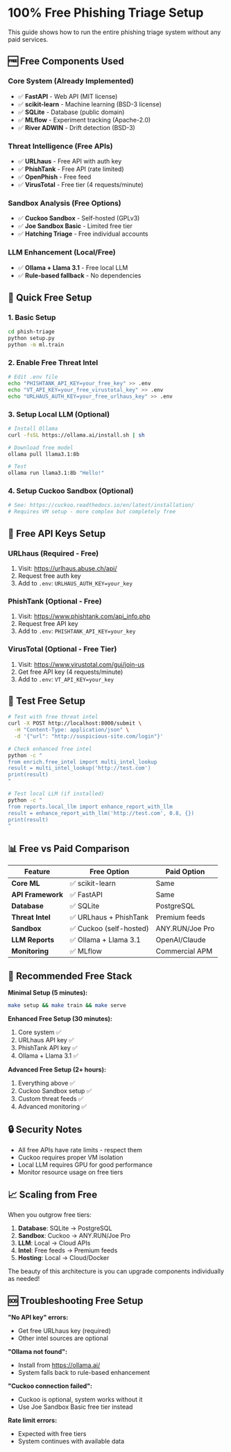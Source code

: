 # 100% Free Phishing Triage Setup

This guide shows how to run the entire phishing triage system without any paid services.

## 🆓 Free Components Used

### Core System (Already Implemented)
- ✅ **FastAPI** - Web API (MIT license)
- ✅ **scikit-learn** - Machine learning (BSD-3 license)  
- ✅ **SQLite** - Database (public domain)
- ✅ **MLflow** - Experiment tracking (Apache-2.0)
- ✅ **River ADWIN** - Drift detection (BSD-3)

### Threat Intelligence (Free APIs)
- ✅ **URLhaus** - Free API with auth key
- ✅ **PhishTank** - Free API (rate limited)
- ✅ **OpenPhish** - Free feed
- ✅ **VirusTotal** - Free tier (4 requests/minute)

### Sandbox Analysis (Free Options)
- ✅ **Cuckoo Sandbox** - Self-hosted (GPLv3)
- ✅ **Joe Sandbox Basic** - Limited free tier
- ✅ **Hatching Triage** - Free individual accounts

### LLM Enhancement (Local/Free)
- ✅ **Ollama + Llama 3.1** - Free local LLM
- ✅ **Rule-based fallback** - No dependencies

## 🚀 Quick Free Setup

### 1. Basic Setup
```bash
cd phish-triage
python setup.py
python -m ml.train
```

### 2. Enable Free Threat Intel
```bash
# Edit .env file
echo "PHISHTANK_API_KEY=your_free_key" >> .env
echo "VT_API_KEY=your_free_virustotal_key" >> .env
echo "URLHAUS_AUTH_KEY=your_free_urlhaus_key" >> .env
```

### 3. Setup Local LLM (Optional)
```bash
# Install Ollama
curl -fsSL https://ollama.ai/install.sh | sh

# Download free model
ollama pull llama3.1:8b

# Test
ollama run llama3.1:8b "Hello!"
```

### 4. Setup Cuckoo Sandbox (Optional)
```bash
# See: https://cuckoo.readthedocs.io/en/latest/installation/
# Requires VM setup - more complex but completely free
```

## 🔧 Free API Keys Setup

### URLhaus (Required - Free)
1. Visit: https://urlhaus.abuse.ch/api/
2. Request free auth key
3. Add to `.env`: `URLHAUS_AUTH_KEY=your_key`

### PhishTank (Optional - Free)
1. Visit: https://www.phishtank.com/api_info.php  
2. Request free API key
3. Add to `.env`: `PHISHTANK_API_KEY=your_key`

### VirusTotal (Optional - Free Tier)
1. Visit: https://www.virustotal.com/gui/join-us
2. Get free API key (4 requests/minute)
3. Add to `.env`: `VT_API_KEY=your_key`

## 🧪 Test Free Setup

```bash
# Test with free threat intel
curl -X POST http://localhost:8000/submit \
  -H "Content-Type: application/json" \
  -d '{"url": "http://suspicious-site.com/login"}'

# Check enhanced free intel
python -c "
from enrich.free_intel import multi_intel_lookup
result = multi_intel_lookup('http://test.com')
print(result)
"

# Test local LLM (if installed)
python -c "
from reports.local_llm import enhance_report_with_llm
result = enhance_report_with_llm('http://test.com', 0.8, {})
print(result)
"
```

## 📊 Free vs Paid Comparison

| Feature | Free Option | Paid Option |
|---------|-------------|-------------|
| **Core ML** | ✅ scikit-learn | Same |
| **API Framework** | ✅ FastAPI | Same |
| **Database** | ✅ SQLite | PostgreSQL |
| **Threat Intel** | ✅ URLhaus + PhishTank | Premium feeds |
| **Sandbox** | ✅ Cuckoo (self-hosted) | ANY.RUN/Joe Pro |
| **LLM Reports** | ✅ Ollama + Llama 3.1 | OpenAI/Claude |
| **Monitoring** | ✅ MLflow | Commercial APM |

## 🎯 Recommended Free Stack

**Minimal Setup (5 minutes):**
```bash
make setup && make train && make serve
```

**Enhanced Free Setup (30 minutes):**
1. Core system ✅
2. URLhaus API key ✅  
3. PhishTank API key ✅
4. Ollama + Llama 3.1 ✅

**Advanced Free Setup (2+ hours):**
1. Everything above ✅
2. Cuckoo Sandbox setup ✅
3. Custom threat feeds ✅
4. Advanced monitoring ✅

## 🔒 Security Notes

- All free APIs have rate limits - respect them
- Cuckoo requires proper VM isolation  
- Local LLM requires GPU for good performance
- Monitor resource usage on free tiers

## 📈 Scaling from Free

When you outgrow free tiers:
1. **Database**: SQLite → PostgreSQL  
2. **Sandbox**: Cuckoo → ANY.RUN/Joe Pro
3. **LLM**: Local → Cloud APIs
4. **Intel**: Free feeds → Premium feeds
5. **Hosting**: Local → Cloud/Docker

The beauty of this architecture is you can upgrade components individually as needed!

## 🆘 Troubleshooting Free Setup

**"No API key" errors:**
- Get free URLhaus key (required)
- Other intel sources are optional

**"Ollama not found":**
- Install from https://ollama.ai/
- System falls back to rule-based enhancement

**"Cuckoo connection failed":**
- Cuckoo is optional, system works without it
- Use Joe Sandbox Basic free tier instead

**Rate limit errors:**
- Expected with free tiers
- System continues with available data
